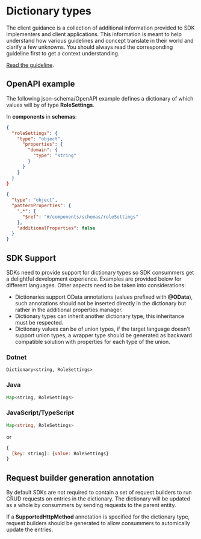 # Dictionary types

The client guidance is a collection of additional information provided to SDK implementers and client applications. This information is meant to help understand how various guidelines and concept translate in their world and clarify a few unknowns. You should always read the corresponding guideline first to get a context understanding.

[Read the guideline](./index.md).

## OpenAPI example

The following json-schema/OpenAPI example defines a dictionary of which values will by of type **RoleSettings**.

In **components** in  **schemas**:

```json
{
  "roleSettings": {
    "type": "object", 
      "properties": {
        "domain": { 
          "type": "string" 
        } 
      } 
    }
  }
}
```

```json
{
  "type": "object",
  "patternProperties": {
    ".*": { 
      "$ref": "#/components/schemas/roleSettings"
    },
    "additionalProperties": false
  }
}
```

## SDK Support

SDKs need to provide support for dictionary types so SDK consummers get a delightful development experience. Examples are provided below for different languages. Other aspects need to be taken into considerations:

- Dictionaries support OData annotations (values prefixed with **@OData**), such annotations should not be inserted directly in the dictionary but rather in the additional properties manager.
- Dictionary types can inherit another dictionary type, this inheritance must be respected.
- Dictionary values can be of union types, if the target language doesn't support union types, a wrapper type should be generated as backward compatible solution with properties for each type of the union.

### Dotnet

```CSharp
Dictionary<string, RoleSettings>
```

### Java

```Java
Map<string, RoleSettings>
```

### JavaScript/TypeScript

```TypeScript
Map<string, RoleSettings>
```

or

```JavaScript
{
  [key: string]: {value: RoleSettings}
}
```

## Request builder generation annotation

By default SDKs are not required to contain a set of request builders to run CRUD requests on entries in the dictionary. The dictionary will be updated as a whole by consummers by sending requests to the parent entity.

If a **SupportedHttpMethod** annotation is specified for the dictionary type, request builders should be generated to allow consummers to automically update the entries.
